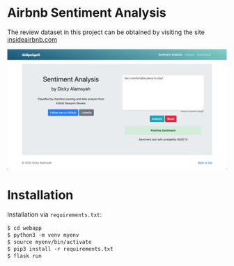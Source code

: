 # Airbnb Sentiment Analysis
The review dataset in this project can be obtained by visiting the site [insideairbnb.com](http://insideairbnb.com/get-the-data.html)

![](https://github.com/dickyalsyah/Airbnb_Sentiment_Analysis/blob/master/Application.png)

# Installation
Installation via `requirements.txt`:

```$ git clone https://github.com/toddbirchard/plotlydash-flask-tutorial.git
$ cd webapp
$ python3 -m venv myenv
$ source myenv/bin/activate
$ pip3 install -r requirements.txt
$ flask run
